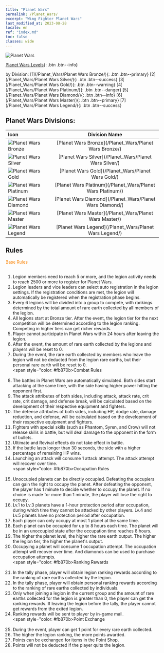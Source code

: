 ```yaml
---
title: "Planet Wars"
permalink: /Planet_Wars/
excerpt: "Wing Fighter Planet Wars"
last_modified_at: 2023-08-28
locale: en
ref: "index.md"
toc: false
classes: wide
---
```



  ![Planet Wars](/images/PlanetWars_header.png)

  [Planet Wars Levels](/Planet_Wars/#collection-center-levels){: .btn .btn--info}


  by Division:   [1](/Planet_Wars/Planet Wars Bronze/){: .btn .btn--primary}   [2](/Planet_Wars/Planet Wars Silver/){: .btn .btn--success}   [3](/Planet_Wars/Planet Wars Gold/){: .btn .btn--warning}   [4](/Planet_Wars/Planet Wars Platinum/){: .btn .btn--danger}   [5](/Planet_Wars/Planet Wars Diamond/){: .btn .btn--info}   [6](/Planet_Wars/Planet Wars Master/){: .btn .btn--primary}   [7](/Planet_Wars/Planet Wars Legend/){: .btn .btn--success} 

## Planet Wars Divisions:

  |  Icon | Division Name |
  |:------|:-------------:|
 | ![Planet Wars Bronze](/images/planet_wars/Bronze_p.png) | [Planet Wars Bronze](/Planet_Wars/Planet Wars Bronze/) |
 | ![Planet Wars Silver](/images/planet_wars/Silver_p.png) | [Planet Wars Silver](/Planet_Wars/Planet Wars Silver/) |
 | ![Planet Wars Gold](/images/planet_wars/Gold_p.png) | [Planet Wars Gold](/Planet_Wars/Planet Wars Gold/) |
 | ![Planet Wars Platinum](/images/planet_wars/Platinum_p.png) | [Planet Wars Platinum](/Planet_Wars/Planet Wars Platinum/) |
 | ![Planet Wars Diamond](/images/planet_wars/Diamond_p.png) | [Planet Wars Diamond](/Planet_Wars/Planet Wars Diamond/) |
 | ![Planet Wars Master](/images/planet_wars/Master_p.png) | [Planet Wars Master](/Planet_Wars/Planet Wars Master/) |
 | ![Planet Wars Legend](/images/planet_wars/Legend_p.png) | [Planet Wars Legend](/Planet_Wars/Planet Wars Legend/) |


## Rules

   <span style="color: #fb870b">Base Rules</span><br/><span style="color: #000000;"> <br/>
  1. Legion members need to reach 5 or more, and the legion activity needs to reach 2500 or more to register for Planet Wars.<br/>
  2. Legion leaders and vice leaders can select auto registration in the legion settings. If the registration conditions are met, the legion will automatically be registered when the registration phase begins.<br/>
  3. Every 6 legions will be divided into a group to compete, with rankings determined by the total amount of rare earth collected by all members of the legion.<br/>
  4. All legions start at Bronze tier. After the event, the legion tier for the next competition will be determined according to the legion ranking. Competing in higher tiers can get richer rewards.<br/>
  5. Player cannot participate in Planet Wars within 24 hours after leaving the legion.<br/>
  6. After the event, the amount of rare earth collected by the legions and players will be reset to 0.<br/>
  7. During the event, the rare earth collected by members who leave the legion will not be deducted from the legion rare earths, but their personal rare earth will be reset to 0.<br/>
   <span style="color: #fb870b>Combat Rules</span><br/><span style="color: #000000;"> <br/>
  1. The battles in Planet Wars are automatically simulated. Both sides start attacking at the same time, with the side having higher power hitting the opponent first.<br/>
  2. The attack attributes of both sides, including attack, attack rate, crit rate, crit damage, and defense break, will be calculated based on the development of their respective equipment and fighters. <br/>
  3. The defense attributes of both sides, including HP, dodge rate, damage reduction, and defense, will be calculated based on the development of their respective equipment and fighters.<br/>
  4. Fighters with special skills (such as Phantom, Syren, and Crow) will not release skills in battle, but will deal damage to the opponent in the form of bullets.<br/>
  5. Ultimate and Revival effects do not take effect in battle.<br/>
  6. If the battle lasts longer than 30 seconds, the side with a higher percentage of remaining HP wins.<br/>
  7. Launching an attack will consume 1 attack attempt. The attack attempt will recover over time.<br/>
   <span style="color: #fb870b>Occupation Rules</span><br/><span style="color: #000000;"> <br/>
  1. Unoccupied planets can be directly occupied. Defeating the occupiers can gain the right to occupy the planet. After defeating the opponent, the player has 1 minute to decide whether to occupy the planet. If no choice is made for more than 1 minute, the player will lose the right to occupy.<br/>
  2. Lv.1 to Lv.3 planets have a 1-hour protection period after occupation, during which time they cannot be attacked by other players. Lv.4 and Lv.5 planets have no protection period after occupation.<br/>
  3. Each player can only occupy at most 1 planet at the same time.<br/>
  4. Each planet can be occupied for up to 8 hours each time. The planet will be in an unoccupied state after the occupation time reaches 8 hours.<br/>
  5. The higher the planet level, the higher the rare earth output. The higher the legion tier, the higher the planet's output.<br/>
  6. Occupying a planet will consume 1 occupation attempt. The occupation attempt will recover over time. And diamonds can be used to purchase occupation attempts.<br/>
   <span style="color: #fb870b>Ranking Rewards</span><br/><span style="color: #000000;"> <br/>
  1. In the tally phase, player will obtain legion ranking rewards according to the ranking of rare earths collected by the legion.<br/>
  2. In the tally phase, player will obtain personal ranking rewards according to the ranking of rare earths collected by individuals.<br/>
  3. Only when joining a legion in the current group and the amount of rare earths collected for the legion is greater than 0, the player can get the ranking rewards. If leaving the legion before the tally, the player cannot get rewards from the exited legion.<br/>
  4. Ranking rewards will be sent to player by in-game mail.<br/>
   <span style="color: #fb870b>Point Exchange</span><br/><span style="color: #000000;"> <br/>
  1. During the event, player can get 1 point for every rare earth collected.<br/>
  2. The higher the legion ranking, the more points awarded.<br/>
  3. Points can be exchanged for items in the Point Shop.<br/>
  4. Points will not be deducted if the player quits the legion.</span>


